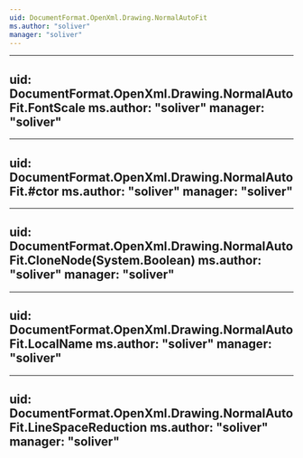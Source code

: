 ```yaml
---
uid: DocumentFormat.OpenXml.Drawing.NormalAutoFit
ms.author: "soliver"
manager: "soliver"
---
```


---
uid: DocumentFormat.OpenXml.Drawing.NormalAutoFit.FontScale
ms.author: "soliver"
manager: "soliver"
---

---
uid: DocumentFormat.OpenXml.Drawing.NormalAutoFit.#ctor
ms.author: "soliver"
manager: "soliver"
---

---
uid: DocumentFormat.OpenXml.Drawing.NormalAutoFit.CloneNode(System.Boolean)
ms.author: "soliver"
manager: "soliver"
---

---
uid: DocumentFormat.OpenXml.Drawing.NormalAutoFit.LocalName
ms.author: "soliver"
manager: "soliver"
---

---
uid: DocumentFormat.OpenXml.Drawing.NormalAutoFit.LineSpaceReduction
ms.author: "soliver"
manager: "soliver"
---

